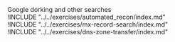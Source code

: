 
<div class="boxtext">
Google dorking and other searches
</div>

<div class="boxtext">
!INCLUDE "../../exercises/automated_recon/index.md"
</div>

<div class="boxtext">
!INCLUDE "../../exercises/mx-record-search/index.md"
</div>

<div class="boxtext">
!INCLUDE "../../exercises/dns-zone-transfer/index.md"
</div>
